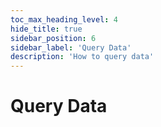 ```yaml
---
toc_max_heading_level: 4
hide_title: true
sidebar_position: 6
sidebar_label: 'Query Data'
description: 'How to query data'
---
```

# Query Data